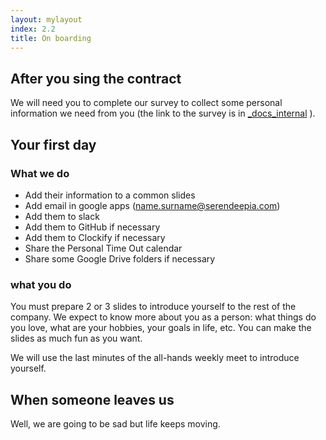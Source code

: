 ```yaml
---
layout: mylayout
index: 2.2
title: On boarding
---
```




## After you sing the contract

We will need you to complete our survey to collect some personal information we need from you (the link to the survey is in [_docs_internal](https://github.com/serendeepia/playbook/tree/master/_docs_internal) ). 

## Your first day

### What we do

* Add their information to a common slides
* Add email in google apps (name.surname@serendeepia.com)
* Add them to slack
* Add them to GitHub if necessary
* Add them to Clockify if necessary
* Share the Personal Time Out calendar
* Share some Google Drive folders if necessary

### what you do

You must prepare 2 or 3 slides to introduce yourself to the rest of the company. We expect to know more about you as a person: what things do you love, what are your hobbies, your goals in life, etc. You can make the slides as much fun as you want.

We will use the last minutes of the all-hands weekly meet to introduce yourself.

## When someone leaves us

Well, we are going to be sad but life keeps moving.